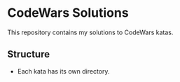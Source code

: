 # CodeWars Solutions

This repository contains my solutions to CodeWars katas.

## Structure

- Each kata has its own directory.

